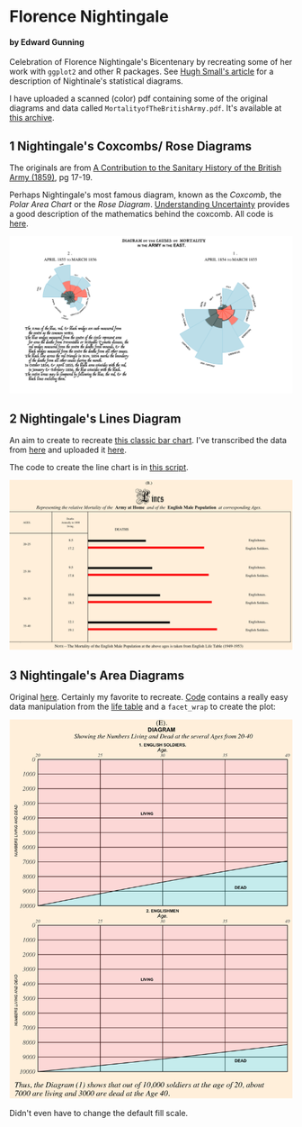 # Florence Nightingale
#### by Edward Gunning

Celebration of Florence Nightingale's Bicentenary by recreating some of her work with `ggplot2` and other R packages. See [Hugh Small's article](https://www.york.ac.uk/depts/maths/histstat/small.htm) for a description of Nightinale's statistical diagrams.

I have uploaded a scanned (color) pdf containing some of the original diagrams and data called  `MortalityofTheBritishArmy.pdf`. It's available at [this archive](https://archive.org/details/mortalityofbriti00lond/page/n41/mode/2up).


## 1 Nightingale's Coxcombs/ Rose Diagrams
The originals are from [A Contribution to the Sanitary History of the British Army (1859)](https://curiosity.lib.harvard.edu/contagion/catalog/36-990101646750203941), pg 17-19.


Perhaps Nightingale's most famous diagram, known as the _Coxcomb_, the _Polar Area Chart_ or the _Rose Diagram_. [Understanding Uncertainty](https://understandinguncertainty.org/node/214) provides a good description of the mathematics behind the coxcomb. All code is [here](https://github.com/edwardgunning/FlorenceNightingale/blob/master/Rose%20Diagram%20Code.R).



![](causesofmortality.png)

## 2 Nightingale's Lines Diagram

An aim to create to recreate [this classic bar chart](https://archive.org/details/mortalityofbriti00lond/page/n33/mode/2up).
I've transcribed the data from  [here](https://archive.org/details/mortalityofbriti00lond/page/12/mode/2up) and uploaded it [here](https://github.com/edwardgunning/FlorenceNightingale/blob/master/EnglishMortalityData.xlsx).

The code to create the line chart is in [this script](https://github.com/edwardgunning/FlorenceNightingale/blob/master/Lines%20Diagram%20B.R).

![](LinesDiagramB.png)

## 3 Nightingale's Area Diagrams

Original [here](https://archive.org/details/mortalityofbriti00lond/page/n39/mode/2up). Certainly my favorite to recreate. [Code](https://github.com/edwardgunning/FlorenceNightingale/blob/master/Area%20Charts.R) contains a really easy data manipulation from the [life table](https://github.com/edwardgunning/FlorenceNightingale/blob/master/EnglishMortalityData.xlsx) and a `facet_wrap` to create the plot:

![](AreaChart.png)

Didn't even have to change the default fill scale. 


